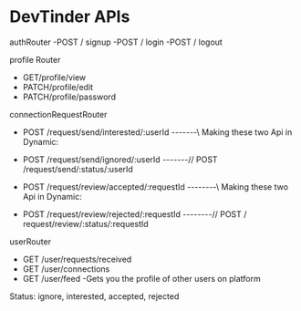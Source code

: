 # DevTinder APIs

authRouter
-POST / signup
-POST / login
-POST / logout

profile Router
- GET/profile/view
- PATCH/profile/edit
- PATCH/profile/password

connectionRequestRouter
- POST /request/send/interested/:userId     -------\\ Making these two Api in Dynamic:
- POST /request/send/ignored/:userId        -------// POST /request/send/:status/:userId

- POST /request/review/accepted/:requestId   --------\\ Making these two Api in Dynamic:
- POST /request/review/rejected/:requestId   --------// POST / request/review/:status/:requestId

userRouter
- GET /user/requests/received
- GET /user/connections
- GET /user/feed  -Gets you the profile of other users on platform


Status: ignore, interested, accepted, rejected

    